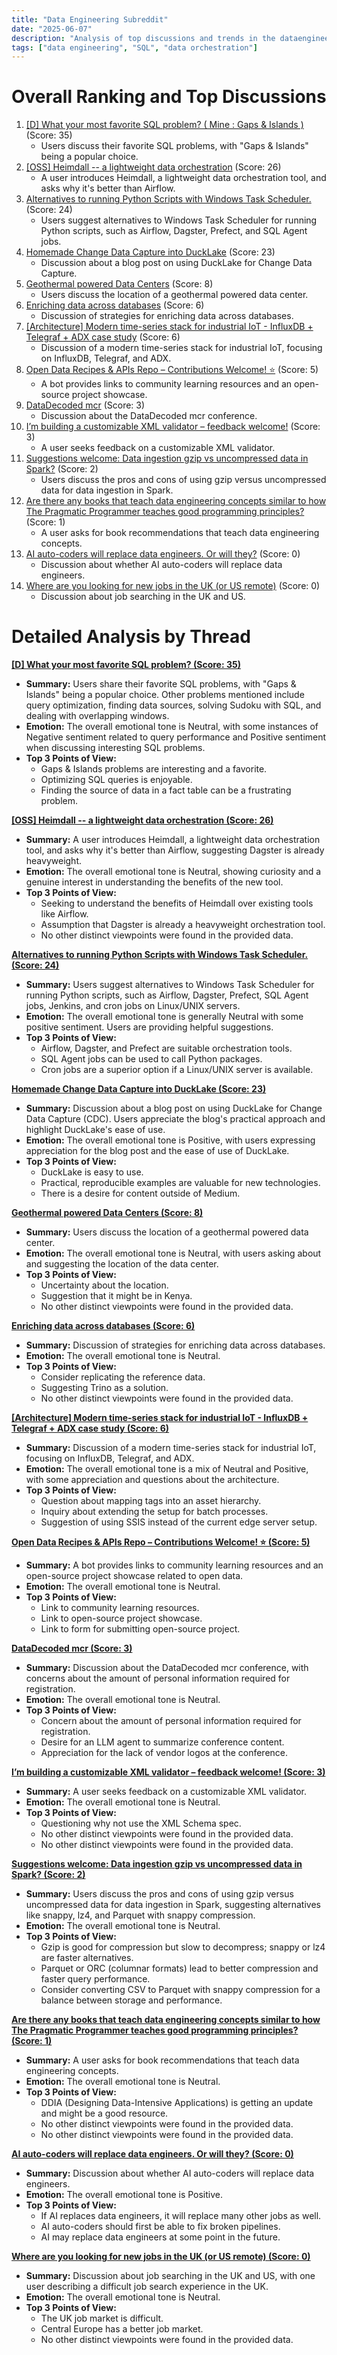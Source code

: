 ```yaml
---
title: "Data Engineering Subreddit"
date: "2025-06-07"
description: "Analysis of top discussions and trends in the dataengineering subreddit"
tags: ["data engineering", "SQL", "data orchestration"]
---
```


# Overall Ranking and Top Discussions
1.  [[D] What your most favorite SQL problem? ( Mine : Gaps & Islands )](https://www.reddit.com/r/dataengineering/comments/1l5qmu9/what_your_most_favorite_sql_problem_mine_gaps/) (Score: 35)
    *   Users discuss their favorite SQL problems, with "Gaps & Islands" being a popular choice.
2.  [[OSS] Heimdall  --  a lightweight data orchestration](https://www.reddit.com/r/dataengineering/comments/1l5avhk/oss_heimdall_a_lightweight_data_orchestration/) (Score: 26)
    *   A user introduces Heimdall, a lightweight data orchestration tool, and asks why it's better than Airflow.
3.  [Alternatives to running Python Scripts with Windows Task Scheduler.](https://www.reddit.com/r/dataengineering/comments/1l5aper/alternatives_to_running_python_scripts_with/) (Score: 24)
    *   Users suggest alternatives to Windows Task Scheduler for running Python scripts, such as Airflow, Dagster, Prefect, and SQL Agent jobs.
4.  [Homemade Change Data Capture into DuckLake](https://medium.com/@wergstatt/homemade-change-data-capture-into-your-private-lake-e4978ebc23a7) (Score: 23)
    *   Discussion about a blog post on using DuckLake for Change Data Capture.
5.  [Geothermal powered Data Centers](https://i.redd.it/zrj4bf16gj5f1.jpeg) (Score: 8)
    *   Users discuss the location of a geothermal powered data center.
6.  [Enriching data across databases](https://www.reddit.com/r/dataengineering/comments/1l59cde/enriching_data_across_databases/) (Score: 6)
    *   Discussion of strategies for enriching data across databases.
7.  [[Architecture] Modern time-series stack for industrial IoT - InfluxDB + Telegraf + ADX case study](https://www.reddit.com/r/dataengineering/comments/1l5grmt/architecture_modern_timeseries_stack_for/) (Score: 6)
    *   Discussion of a modern time-series stack for industrial IoT, focusing on InfluxDB, Telegraf, and ADX.
8.  [Open Data Recipes & APIs Repo – Contributions Welcome! ⭐](https://www.reddit.com/r/dataengineering/comments/1l5m7ea/open_data_recipes_apis_repo_contributions_welcome/) (Score: 5)
    *   A bot provides links to community learning resources and an open-source project showcase.
9.  [DataDecoded mcr](https://www.reddit.com/r/dataengineering/comments/1l5fdjj/datadecoded_mcr/) (Score: 3)
    *   Discussion about the DataDecoded mcr conference.
10. [I’m building a customizable XML validator – feedback welcome!](https://www.reddit.com/r/dataengineering/comments/1l5o5e9/im_building_a_customizable_xml_validator_feedback/) (Score: 3)
    *   A user seeks feedback on a customizable XML validator.
11. [Suggestions welcome: Data ingestion gzip vs uncompressed data in Spark?](https://www.reddit.com/r/dataengineering/comments/1l5iv1q/suggestions_welcome_data_ingestion_gzip_vs/) (Score: 2)
    *   Users discuss the pros and cons of using gzip versus uncompressed data for data ingestion in Spark.
12. [Are there any books that teach data engineering concepts similar to how The Pragmatic Programmer teaches good programming principles?](https://www.reddit.com/r/dataengineering/comments/1l5tldx/are_there_any_books_that_teach_data_engineering/) (Score: 1)
    *   A user asks for book recommendations that teach data engineering concepts.
13. [AI auto-coders will replace data engineers. Or will they?](https://tower.dev/blog/ai-auto-coders-will-replace-data-engineers-or-will-they) (Score: 0)
    *   Discussion about whether AI auto-coders will replace data engineers.
14. [Where are you looking for new jobs in the UK (or US remote)](https://www.reddit.com/r/dataengineering/comments/1l5e10n/where_are_you_looking_for_new_jobs_in_the_uk_or/) (Score: 0)
    *   Discussion about job searching in the UK and US.

# Detailed Analysis by Thread
**[[D] What your most favorite SQL problem? (Score: 35)](https://www.reddit.com/r/dataengineering/comments/1l5qmu9/what_your_most_favorite_sql_problem_mine_gaps/)**
*  **Summary:** Users share their favorite SQL problems, with "Gaps & Islands" being a popular choice. Other problems mentioned include query optimization, finding data sources, solving Sudoku with SQL, and dealing with overlapping windows.
*  **Emotion:** The overall emotional tone is Neutral, with some instances of Negative sentiment related to query performance and Positive sentiment when discussing interesting SQL problems.
*  **Top 3 Points of View:**
    *   Gaps & Islands problems are interesting and a favorite.
    *   Optimizing SQL queries is enjoyable.
    *   Finding the source of data in a fact table can be a frustrating problem.

**[[OSS] Heimdall  --  a lightweight data orchestration (Score: 26)](https://www.reddit.com/r/dataengineering/comments/1l5avhk/oss_heimdall_a_lightweight_data_orchestration/)**
*  **Summary:** A user introduces Heimdall, a lightweight data orchestration tool, and asks why it's better than Airflow, suggesting Dagster is already heavyweight.
*  **Emotion:** The overall emotional tone is Neutral, showing curiosity and a genuine interest in understanding the benefits of the new tool.
*  **Top 3 Points of View:**
    *   Seeking to understand the benefits of Heimdall over existing tools like Airflow.
    *   Assumption that Dagster is already a heavyweight orchestration tool.
    *   No other distinct viewpoints were found in the provided data.

**[Alternatives to running Python Scripts with Windows Task Scheduler. (Score: 24)](https://www.reddit.com/r/dataengineering/comments/1l5aper/alternatives_to_running_python_scripts_with/)**
*  **Summary:** Users suggest alternatives to Windows Task Scheduler for running Python scripts, such as Airflow, Dagster, Prefect, SQL Agent jobs, Jenkins, and cron jobs on Linux/UNIX servers.
*  **Emotion:** The overall emotional tone is generally Neutral with some positive sentiment. Users are providing helpful suggestions.
*  **Top 3 Points of View:**
    *   Airflow, Dagster, and Prefect are suitable orchestration tools.
    *   SQL Agent jobs can be used to call Python packages.
    *   Cron jobs are a superior option if a Linux/UNIX server is available.

**[Homemade Change Data Capture into DuckLake (Score: 23)](https://medium.com/@wergstatt/homemade-change-data-capture-into-your-private-lake-e4978ebc23a7)**
*  **Summary:** Discussion about a blog post on using DuckLake for Change Data Capture (CDC). Users appreciate the blog's practical approach and highlight DuckLake's ease of use.
*  **Emotion:** The overall emotional tone is Positive, with users expressing appreciation for the blog post and the ease of use of DuckLake.
*  **Top 3 Points of View:**
    *   DuckLake is easy to use.
    *   Practical, reproducible examples are valuable for new technologies.
    *   There is a desire for content outside of Medium.

**[Geothermal powered Data Centers (Score: 8)](https://i.redd.it/zrj4bf16gj5f1.jpeg)**
*  **Summary:** Users discuss the location of a geothermal powered data center.
*  **Emotion:** The overall emotional tone is Neutral, with users asking about and suggesting the location of the data center.
*  **Top 3 Points of View:**
    *   Uncertainty about the location.
    *   Suggestion that it might be in Kenya.
    *   No other distinct viewpoints were found in the provided data.

**[Enriching data across databases (Score: 6)](https://www.reddit.com/r/dataengineering/comments/1l59cde/enriching_data_across_databases/)**
*  **Summary:** Discussion of strategies for enriching data across databases.
*  **Emotion:** The overall emotional tone is Neutral.
*  **Top 3 Points of View:**
    *   Consider replicating the reference data.
    *   Suggesting Trino as a solution.
    *   No other distinct viewpoints were found in the provided data.

**[[Architecture] Modern time-series stack for industrial IoT - InfluxDB + Telegraf + ADX case study (Score: 6)](https://www.reddit.com/r/dataengineering/comments/1l5grmt/architecture_modern_timeseries_stack_for/)**
*  **Summary:** Discussion of a modern time-series stack for industrial IoT, focusing on InfluxDB, Telegraf, and ADX.
*  **Emotion:** The overall emotional tone is a mix of Neutral and Positive, with some appreciation and questions about the architecture.
*  **Top 3 Points of View:**
    *   Question about mapping tags into an asset hierarchy.
    *   Inquiry about extending the setup for batch processes.
    *   Suggestion of using SSIS instead of the current edge server setup.

**[Open Data Recipes & APIs Repo – Contributions Welcome! ⭐ (Score: 5)](https://www.reddit.com/r/dataengineering/comments/1l5m7ea/open_data_recipes_apis_repo_contributions_welcome/)**
*  **Summary:** A bot provides links to community learning resources and an open-source project showcase related to open data.
*  **Emotion:** The overall emotional tone is Neutral.
*  **Top 3 Points of View:**
    *   Link to community learning resources.
    *   Link to open-source project showcase.
    *   Link to form for submitting open-source project.

**[DataDecoded mcr (Score: 3)](https://www.reddit.com/r/dataengineering/comments/1l5fdjj/datadecoded_mcr/)**
*  **Summary:** Discussion about the DataDecoded mcr conference, with concerns about the amount of personal information required for registration.
*  **Emotion:** The overall emotional tone is Neutral.
*  **Top 3 Points of View:**
    *   Concern about the amount of personal information required for registration.
    *   Desire for an LLM agent to summarize conference content.
    *   Appreciation for the lack of vendor logos at the conference.

**[I’m building a customizable XML validator – feedback welcome! (Score: 3)](https://www.reddit.com/r/dataengineering/comments/1l5o5e9/im_building_a_customizable_xml_validator_feedback/)**
*  **Summary:** A user seeks feedback on a customizable XML validator.
*  **Emotion:** The overall emotional tone is Neutral.
*  **Top 3 Points of View:**
    *   Questioning why not use the XML Schema spec.
    *   No other distinct viewpoints were found in the provided data.
    *   No other distinct viewpoints were found in the provided data.

**[Suggestions welcome: Data ingestion gzip vs uncompressed data in Spark? (Score: 2)](https://www.reddit.com/r/dataengineering/comments/1l5iv1q/suggestions_welcome_data_ingestion_gzip_vs/)**
*  **Summary:** Users discuss the pros and cons of using gzip versus uncompressed data for data ingestion in Spark, suggesting alternatives like snappy, lz4, and Parquet with snappy compression.
*  **Emotion:** The overall emotional tone is Neutral.
*  **Top 3 Points of View:**
    *   Gzip is good for compression but slow to decompress; snappy or lz4 are faster alternatives.
    *   Parquet or ORC (columnar formats) lead to better compression and faster query performance.
    *   Consider converting CSV to Parquet with snappy compression for a balance between storage and performance.

**[Are there any books that teach data engineering concepts similar to how The Pragmatic Programmer teaches good programming principles? (Score: 1)](https://www.reddit.com/r/dataengineering/comments/1l5tldx/are_there_any_books_that_teach_data_engineering/)**
*  **Summary:** A user asks for book recommendations that teach data engineering concepts.
*  **Emotion:** The overall emotional tone is Neutral.
*  **Top 3 Points of View:**
    *   DDIA (Designing Data-Intensive Applications) is getting an update and might be a good resource.
    *   No other distinct viewpoints were found in the provided data.
    *   No other distinct viewpoints were found in the provided data.

**[AI auto-coders will replace data engineers. Or will they? (Score: 0)](https://tower.dev/blog/ai-auto-coders-will-replace-data-engineers-or-will-they)**
*  **Summary:** Discussion about whether AI auto-coders will replace data engineers.
*  **Emotion:** The overall emotional tone is Positive.
*  **Top 3 Points of View:**
    *   If AI replaces data engineers, it will replace many other jobs as well.
    *   AI auto-coders should first be able to fix broken pipelines.
    *   AI may replace data engineers at some point in the future.

**[Where are you looking for new jobs in the UK (or US remote) (Score: 0)](https://www.reddit.com/r/dataengineering/comments/1l5e10n/where_are_you_looking_for_new_jobs_in_the_uk_or/)**
*  **Summary:** Discussion about job searching in the UK and US, with one user describing a difficult job search experience in the UK.
*  **Emotion:** The overall emotional tone is Neutral.
*  **Top 3 Points of View:**
    *   The UK job market is difficult.
    *   Central Europe has a better job market.
    *   No other distinct viewpoints were found in the provided data.

